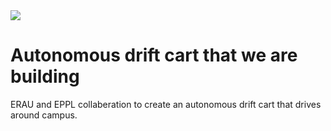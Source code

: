 <img src="https://github.com/danielwilczak101/Drift_AI/blob/media/images/Drift_logo.jpg">

# Autonomous drift cart that we are building
ERAU and EPPL collaberation to create an autonomous drift cart that drives around campus.
